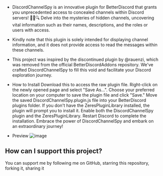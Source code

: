 * DiscordChannelSpy is an innovative plugin for BetterDiscord that grants you unprecedented access to concealed channels within Discord servers! 🕵️‍♂️🔍 Delve into the mysteries of hidden channels, uncovering vital information such as their names, descriptions, and the roles or users with access.

* Kindly note that this plugin is solely intended for displaying channel information, and it does not provide access to read the messages within these channels.

* This project was inspired by the discontinued plugin by @rauenzi, which was removed from the official BetterDiscordAddons repository. We've crafted DiscordChannelSpy to fill this void and facilitate your Discord exploration journey.

* How to Install
Download this to access the raw plugin file.
Right-click on the newly opened page and select "Save As...".
Choose your preferred location on your computer to save the plugin file and click "Save."
Move the saved DiscordChannelSpy.plugin.js file into your BetterDiscord plugins folder.
If you don't have the ZeresPluginLibrary installed, the plugin will prompt you to install it.
Enable both the DiscordChannelSpy plugin and the ZeresPluginLibrary.
Restart Discord to complete the installation.
Embrace the power of DiscordChannelSpy and embark on an extraordinary journey!

* Preview
![image](https://user-images.githubusercontent.com/54294419/225766894-48d40546-ed7a-4794-888f-f0aafba26100.png)

## How can I support this project?
You can support me by following me on GitHub, starring this repository, forking it, sharing it


